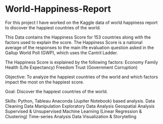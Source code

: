 # World-Happiness-Report
For this project I have worked on the Kaggle data of world happiness report to discover the happiest countries of the world.


This Data contains the Happiness Score for 153 countries along with the factors used to explain the score. The Happiness Score is a national average of the responses to the main life evaluation question asked in the Gallup World Poll (GWP), which uses the Cantril Ladder.


The Happiness Score is explained by the following factors:
Economy
Family
Health (Life Expectancy)
Freedom
Trust (Government Corruption)

Objective:
To analyze the happiest countries of the world and which factors impact the most on the happiest score. 

Goal:
Discover the happiest countries of the world.

Skills:
Python, Tableau Anaconda (Jupiter Notebook) based analysis.
Data Cleaning
Data Manipulation
Exploratory Data Analysis
Geospatial Analysis
Supervised & Unsupervised Machine Learning (Linear Regression & Clustering)
Time-series Analysis
Data Visualization & Storytelling 





